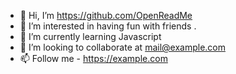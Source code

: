 - 👋 Hi, I’m https://github.com/OpenReadMe
- 👀 I’m interested in having fun with friends .
- 🌱 I’m currently learning Javascript
- 💞️ I’m looking to collaborate at mail@example.com
- 📫 Follow me - https://example.com
